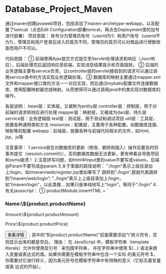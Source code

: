 # Database_Project_Maven
通过maven创建javaweb项目，包括添加了maven-archetype-webapp，以及配置了tomcat（点击Edit Configuration部署tomcat，再点击Deployment里的加号进行部署）
项目思路：
账号分为管理员账号（userid为1）和用户账号（userid不为1），管理员和用户登录后进入的首页不同，管理员的首页可以对商品进行增删改查而用户不可以。

代码思路：
①
前端使用Ajax提交方式提交至Servlet处理请求和响应（Json响应），后端处理完后返回响应至前端，实现消息结果提示和页面跳转。
②
后端的业务逻辑主要有service负责，让controller层的servlet接收到的请求可以通过调用service类中的方法实现业务逻辑处理。
③
数据库的映射主要通过mapper.xml文件和mapper接口类的方法一一对应实现，而后通过mybatis配置文件连接数据库、使用配置映射器完成映射。从而使得可以通过调用java中的类实现对数据库的操作。

各层说明：
bean层：实体层，又被称为entity层
controller层：控制层，用于对前端的请求和响应进行处理
mapper层：映射层，又被成为dao层、持久层
service层：业务逻辑层
test层：测试层，用于测试和调试项目
util层：工具层，放置各种通用类和方法
resources：配置层，主要用于各种配置，如数据库连接、映射等的配置
webapp：前端层，放置各种与前端代码相关的文件，如html、jsp、js等



注意事项：
1.service层在对数据库的更新（修改、删除和插入）操作后要及时将事务提交（session.commit()），否则数据库数据无法更新，更有伸着会导致项目和ssms崩溃！
2.注意拼写问题，如html中input里的value不要写成values，后端@Param不要写成@param
3.关于里面的路径说明：
“./login”表示上级目录加上/login，如/maven/web/register.jsp里如果写了
跳转到“./login”,那就代表跳转到“/maven/web/login”;
”../login“表示上上级目录加上/login，如“/maven/login”，以此类推...
如果只是单纯地写上“login”，等同于“./login”
4.有关javascript：
①
productModule.innerHTML = `
<h3>Name:\${product.productName}</h3>
<p>Amount:\${product.productAmount}</p>
<p>Price:\${product.productPrice}</p>
<button onclick="location.href='./product_detail.jsp?id=\${product.productId}'">查看详情</button>
`;
其中的“${product.productName}”前面需要添加”\“转义符号，否则显示出来的都是空白。
理由：
在 JavaScript 中，模板字符串（template literals）允许你使用反引号 ` 来包围字符串，
并在字符串中使用 ${...} 语法来嵌入变量或表达式的值。如果你需要在模板字符串中包含一个实际
的美元符号 $，你需要对它进行转义，因为美元符号在模板字符串中有特殊的意义（它标志着变量或表
达式的开始）。
